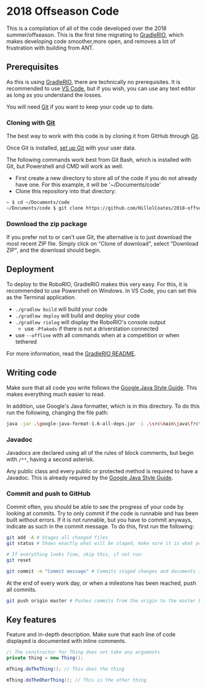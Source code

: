 # 2018 Offseason Code

This is a compilation of all of the code developed over the 2018 summer/offseason. This is the first time migrating to [GradleRIO](https://github.com/Open-RIO/GradleRIO), which makes developing code smoother,more open, and removes a lot of frustration with building from ANT.

## Prerequisites

As this is using [GradleRIO](https://github.com/Open-RIO/GradleRIO), there are technically no prerequisites. It is recommended to use [VS Code](https://code.visualstudio.com/), but if you wish, you can use any text editor as long as you understand the losses.

You will need [Git](https://git-scm.com/) if you want to keep your code up to date.

### Cloning with [Git](https://git-scm.com/)

The best way to work with this code is by cloning it from GitHub through [Git](https://git-scm.com/).

Once Git is installed, [set up Git](https://git-scm.com/book/en/v2/Getting-Started-First-Time-Git-Setup) with your user data.

The following commands work best from Git Bash, which is installed with Git, but Powershell and CMD will work as well.

- First create a new directory to store all of the code if you do not already have one. For this example, it will be '~/Documents/code'
- Clone this repository into that directory:

```sh
~ $ cd ~/Documents/code
~/Documents/code $ git clone https://github.com/HillelCoates/2018-offseason.git
```

### Download the zip package

If you prefer not to or can't use Git, the alternative is to just download the most recent ZIP file. Simply click on "Clone of download", select "Download ZIP", and the download should begin.

## Deployment

To deploy to the RoboRIO, GradleRIO makes this very easy. For this, it is recommended to use Powershell on Windows. In VS Code, you can set this as the Terminal application.

- `./gradlew build` will build your code
- `./gradlew deploy` will build and deploy your code
- `./gradlew riolog` will display the RoboRIO's console output
  - use `-Pfakeds` if there is not a driverstation connected
- use `--offline` with all commands when at a competition or when tethered

For more information, read the [GradleRIO README](https://github.com/Open-RIO/GradleRIO/blob/master/README.md).

## Writing code

Make sure that all code you write follows the [Google Java Style Guide](https://google.github.io/styleguide/javaguide.html). This makes everything much easier to read.

In addition, use Google's Java formatter, which is in this directory. To do this run the following, changing the file path:

```sh
java -jar .\google-java-format-1.6-all-deps.jar -i .\src\main\java\frc\team1778\path\to\file.java
```

### Javadoc

Javadocs are declared using all of the rules of block comments, but begin with `/**`, having a second asterisk.

Any public class and every public or protected method is required to have a Javadoc. This is already required by the [Google Java Style Guide](https://google.github.io/styleguide/javaguide.html#s7-javadoc).

### Commit and push to GitHub

Commit often, you should be able to see the progress of your code by looking at commits. Try to only commit if the code is runnable and has been built without errors. If it is not runnable, but you have to commit anyways, indicate as such in the commit message. To do this, first run the following:

```sh
git add -A # Stages all changed files
git status # Shows exactly what will be staged, make sure it is what you changed

# If everything looks fine, skip this, if not run:
git reset

git commit -m "Commit message" # Commits staged changes and documents it with the commit message
```

At the end of every work day, or when a milestone has been reached, push all commits.

```sh
git push origin master # Pushes commits from the origin to the master branch
```

## Key features

Feature and in-depth description. Make sure that each line of code displayed is documented with inline comments.

```java
// The constructor for Thing does not take any arguments
private thing = new Thing();

mThing.doTheThing(); // This does the thing

mThing.doTheOherThing(); // This is the other thing
```